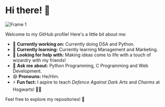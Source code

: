 # Hi there! 👋  

![Frame 1](https://github.com/user-attachments/assets/5b92f2d2-7cc8-4f1f-a224-64319e831257)

Welcome to my GitHub profile! Here's a little bit about me:

- 🔭 **Currently working on:** Currently doing DSA and Python.  
- 🌱 **Currently learning:** Currently learning Management and Marketing.    
- 🤔 **Looking for help with:** Making ideas come to life with a touch of wizardry with my friends!  
- 💬 **Ask me about:** Python Programming, C Programming and Web Development.  
- 😄 **Pronouns:** He/Him.  
- ⚡ **Fun fact:** I aspire to teach *Defence Against Dark Arts* and *Charms* at Hogwarts! 🎻✨  

Feel free to explore my repositories! 🚀  


<!--
**MillenniumParag/MillenniumParag** is a ✨ _special_ ✨ repository because its `README.md` (this file) appears on your GitHub profile.

Here are some ideas to get you started:

- 🔭 I’m currently working on ...![Frame 1](https://github.com/user-attachments/assets/5b92f2d2-7cc8-4f1f-a224-64319e831257)

- 🌱 I’m currently learning ...
- 👯 I’m looking to collaborate on ...
- 🤔 I’m looking for help with ...
- 💬 Ask me about ...
- 📫 How to reach me: ...
- 😄 Pronouns: ...
- ⚡ Fun fact: ...
-->
